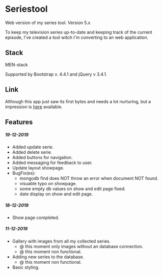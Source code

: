 # Seriestool
Web version of my series tool. Version 5.x

To keep my television series up-to-date and keeping track of the current episode, I've created a tool witch I'm converting to an web application.

## Stack
MEN-stack

Supported by Bootstrap v. 4.4.1 and jQuery v 3.4.1.

## Link
Although this app just saw its first bytes and needs a lot nurturing, but a impression is [here](http://85.150.72.244:3666) available.

## Features
##### 19-12-2019
* Added update serie.
* Added delete serie.
* Added buttons for navigation.
* Added messaging for feedback to user.
* Update layout showpage.
* BugFix(es):
    * mongodb find does NOT throw an error when document NOT found.
    * visuable typo on showpage.
    * some empty db values on show and edit page fixed.
    * date display on show and edit page.

##### 18-12-2019
* Show page completed.

##### 11-12-2019
* Gallery with images from all my collected series.
    * @ this moment only images without an database connection.
    * @ this moment non functional.
* Adding new series to the database.
    * @ this moment non functional.
* Basic styling.